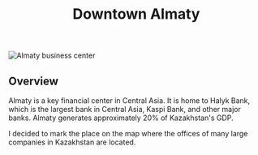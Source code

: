 ﻿---
title: Downtown Almaty
username: nikkom
tags: 10
latitude: 43.22708
longitude: 76.94523
---

<p><img src="images/0002_almaty_business_center.jpg" alt="Almaty business center" title="Almaty business center - April 13, 2022"></p>

## Overview

Almaty is a key financial center in Central Asia. It is home to Halyk Bank, which is the largest bank in Central Asia, Kaspi Bank, and other major banks. Almaty generates approximately 20% of Kazakhstan's GDP.

I decided to mark the place on the map where the offices of many large companies in Kazakhstan are located. 
